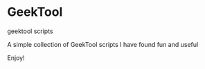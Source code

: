 GeekTool
========

geektool scripts

A simple collection of GeekTool scripts I have found fun and useful

Enjoy!
